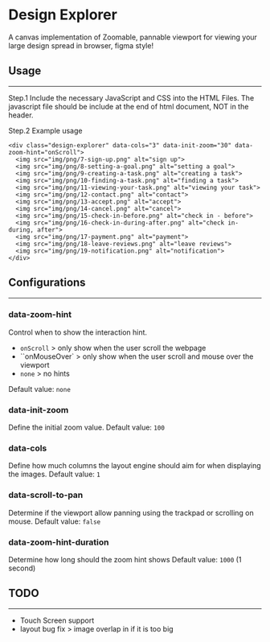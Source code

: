 # Design Explorer

A canvas implementation of Zoomable, pannable viewport for viewing your large design spread in browser, figma style!

## Usage

---

Step.1 Include the necessary JavaScript and CSS into the HTML Files. The javascript file should be include at the end of html document, NOT in the header.

Step.2 Example usage

```
<div class="design-explorer" data-cols="3" data-init-zoom="30" data-zoom-hint="onScroll">
  <img src="img/png/7-sign-up.png" alt="sign up">
  <img src="img/png/8-setting-a-goal.png" alt="setting a goal">
  <img src="img/png/9-creating-a-task.png" alt="creating a task">
  <img src="img/png/10-finding-a-task.png" alt="finding a task">
  <img src="img/png/11-viewing-your-task.png" alt="viewing your task">
  <img src="img/png/12-contact.png" alt="contact">
  <img src="img/png/13-accept.png" alt="accept">
  <img src="img/png/14-cancel.png" alt="cancel">
  <img src="img/png/15-check-in-before.png" alt="check in - before">
  <img src="img/png/16-check-in-during-after.png" alt="check in- during, after">
  <img src="img/png/17-payment.png" alt="payment">
  <img src="img/png/18-leave-reviews.png" alt="leave reviews">
  <img src="img/png/19-notification.png" alt="notification">
</div>
```

## Configurations

---

### data-zoom-hint

Control when to show the interaction hint.

- `onScroll` > only show when the user scroll the webpage
- ``onMouseOver` > only show when the user scroll and mouse over the viewport
- `none` > no hints

Default value: `none`

### data-init-zoom

Define the initial zoom value.
Default value: `100`

### data-cols

Define how much columns the layout engine should aim for when displaying the images.
Default value: `1`

### data-scroll-to-pan

Determine if the viewport allow panning using the trackpad or scrolling on mouse.
Default value: `false`

### data-zoom-hint-duration

Determine how long should the zoom hint shows
Default value: `1000` (1 second)

## TODO

---

- Touch Screen support
- layout bug fix > image overlap in if it is too big
